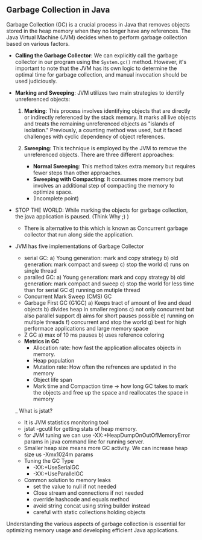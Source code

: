 ## Garbage Collection in Java

Garbage Collection (GC) is a crucial process in Java that removes objects stored in the heap memory when they no longer have any references. The Java Virtual Machine (JVM) decides when to perform garbage collection based on various factors.

- **Calling the Garbage Collector**: We can explicitly call the garbage collector in our program using the `System.gc()` method. However, it's important to note that the JVM has its own logic to determine the optimal time for garbage collection, and manual invocation should be used judiciously.

- **Marking and Sweeping**: JVM utilizes two main strategies to identify unreferenced objects:

  1. **Marking**: This process involves identifying objects that are directly or indirectly referenced by the stack memory. It marks all live objects and treats the remaining unreferenced objects as "islands of isolation." Previously, a counting method was used, but it faced challenges with cyclic dependency of object references.

  2. **Sweeping**: This technique is employed by the JVM to remove the unreferenced objects. There are three different approaches:

     - **Normal Sweeping**: This method takes extra memory but requires fewer steps than other approaches.
     - **Sweeping with Compacting**: It consumes more memory but involves an additional step of compacting the memory to optimize space.
     - (Incomplete point)
    
- STOP THE WORLD: While marking the objects for garbage collection, the java application is paused. (Think Why ;) )
  - There is alternative to this which is known as Concurrent garbage collector that run along side the application.
- JVM has five implementations of Garbage Collector
  - serial GC:
      a) Young generation: mark and copy strategy
      b) old generation: mark compact and sweep
      c) stop the world
      d) runs on single thread
  - paralled GC:
      a) Young generation: mark and copy strategy
      b) old generation: mark compact and sweep
      c) stop the world for less time than for serial GC
      d) running on mutiple thread
  - Concurrent Mark Sweep (CMS) GC
  - Garbage First GC (G1GC)
      a) Keeps tract of amount of live and dead objects
      b) divides heap in smaller regions
      c) not only concurrent but also parallel support
      d) aims for short pauses possible
      e) running on multiple threads
      f) concurrent and stop the world
      g) best for high performace applications and large memory space
  - Z GC
      a) max of 10 ms pauses
      b) uses reference coloring
  - **Metrics in GC**
       - Allocation rate: how fast the application allocates objects in memory.
       - Heap population
       - Mutation rate: How often the refrences are updated in the memory
       - Object life span
       - Mark time and Compaction time -> how long GC takes to mark the objects and free up the space and reallocates the space in memory

  _ What is jstat?
     - It is JVM statistics monitoring tool
     - jstat -gcutil <pid> for getting stats of heap memory.
     - for JVM tuning we can use -XX:+HeapDumpOnOutOfMemoryError params in java command line for running server.
  - Smaller heap size means more GC activity. We can increase heap size us -Xmx1024m params
  - Tuning the GC Type
    - -XX:+UseSerialGC
    - -XX:+UseParallelGC
  - Common solution to memory leaks
    -  set the value to null if not needed
    -  Close stream and connections if not needed
    -  override hashcode and equals method
    -  avoid string concat using string builder instead
    -  careful with static collections holding objects
    

Understanding the various aspects of garbage collection is essential for optimizing memory usage and developing efficient Java applications.
